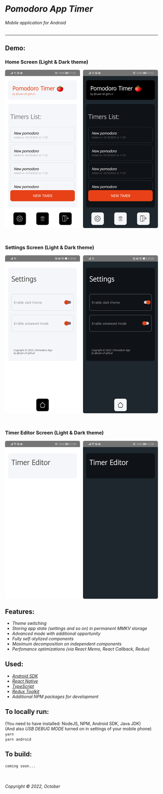 # _Pomodoro App Timer_
###### _Mobile application for Android_  
<hr>  

## Demo:  
### Home Screen (Light & Dark theme)
<div style="display: flex;">
<img src="./demo-pictures/home-light.jpg" width="250" alt="light theme" style="margin-right: 10px; border-radius: 5px; overflow: hidden;"/>
<img src="./demo-pictures/home-dark.jpg" width="250" alt="dark theme" style="border-radius: 5px; overflow: hidden;"/>
</div>  

&nbsp;  
### Settings Screen (Light & Dark theme)

<div style="display: flex;">
<img src="./demo-pictures/settings-light.jpg" width="250" alt="light theme" style="margin-right: 10px; border-radius: 5px; overflow: hidden;" />
<img src="./demo-pictures/settings-dark.jpg" width="250" alt="dark theme" style="border-radius: 5px; overflow: hidden;"/>
</div>  

&nbsp;
### Timer Editor Screen (Light & Dark theme)

<div style="display: flex;">
<img src="./demo-pictures/editor-light.jpg" width="250" alt="light theme" style="margin-right: 10px; border-radius: 5px; overflow: hidden;" />
<img src="./demo-pictures/editor-dark.jpg" width="250" alt="dark theme" style="border-radius: 5px; overflow: hidden;"/>
</div>

## Features:  
* _Theme switching_  
* _Storing app state (settings and so on) in permanent MMKV storage_  
* _Advanced mode with additional opportunity_
* _Fully self-stylized components_  
* _Maximum decomposition on independent components_  
* _Perfomance optimizations (via React Memo, React Callback, Redux)_


## Used:  
* _[Android SDK](https://developer.android.com/studio)_
* _[React Native](https://reactnative.dev/)_  
* _[TypeScript](https://www.typescriptlang.org/)_  
* _[Redux Toolkit](https://redux-toolkit.js.org/)_  
* _Additional NPM packages for development_



## To locally run:  
(You need to have installed: NodeJS, NPM, Android SDK, Java JDK)  
(And also _USB DEBUG MODE_ turned on in settings of your mobile phone)  
`yarn`  
`yarn android`  

## To build:  
`coming soon...`  

&nbsp;  
###### Copyright © 2022, October
